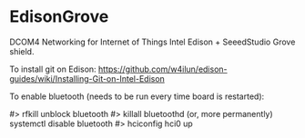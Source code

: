 # EdisonGrove
DCOM4 Networking for Internet of Things
Intel Edison + SeeedStudio Grove shield.

To install git on Edison:
https://github.com/w4ilun/edison-guides/wiki/Installing-Git-on-Intel-Edison

To enable bluetooth (needs to be run every time board is restarted):

#> rfkill unblock bluetooth 
#> killall bluetoothd (or, more permanently) systemctl disable bluetooth 
#> hciconfig hci0 up
